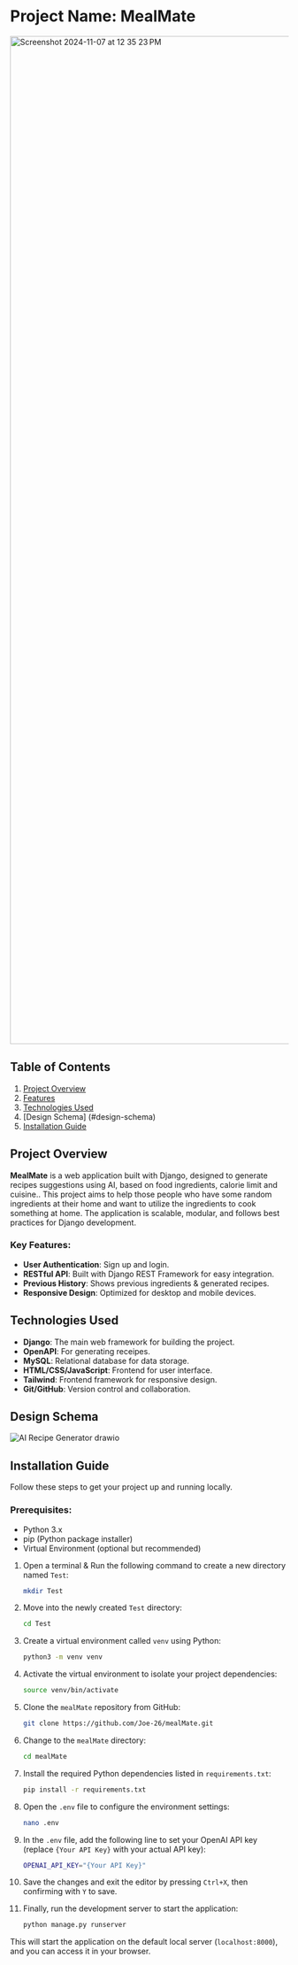 # Project Name: **MealMate**

<img width="1822" alt="Screenshot 2024-11-07 at 12 35 23 PM" src="https://github.com/user-attachments/assets/c0dd307a-6214-4456-b2c0-4fd811599c9e">

## Table of Contents

1. [Project Overview](#project-overview)
2. [Features](#key-features)
3. [Technologies Used](#technologies-used)
4. [Design Schema] (#design-schema)
5. [Installation Guide](#installation-guide)


## Project Overview

**MealMate** is a web application built with Django, designed to generate recipes suggestions using AI, based on food ingredients, calorie limit and cuisine.. This project aims to help those people who have some random ingredients at their home and want to utilize the ingredients to cook something at home. The application is scalable, modular, and follows best practices for Django development.

### Key Features:
- **User Authentication**: Sign up and login.
- **RESTful API**: Built with Django REST Framework for easy integration.
- **Previous History**: Shows previous ingredients & generated recipes.
- **Responsive Design**: Optimized for desktop and mobile devices.

## Technologies Used
- **Django**: The main web framework for building the project.
- **OpenAPI**: For generating receipes.
- **MySQL**: Relational database for data storage.
- **HTML/CSS/JavaScript**: Frontend for user interface.
- **Tailwind**: Frontend framework for responsive design.
- **Git/GitHub**: Version control and collaboration.

## Design Schema
![AI Recipe Generator drawio](https://github.com/user-attachments/assets/2e900613-e76e-4d8a-96f6-3b7d16c59649)

## Installation Guide
Follow these steps to get your project up and running locally.

### Prerequisites:
- Python 3.x
- pip (Python package installer)
- Virtual Environment (optional but recommended)

1. Open a terminal & Run the following command to create a new directory named `Test`:
   ```bash
   mkdir Test
   ```

2. Move into the newly created `Test` directory:
   ```bash
   cd Test
   ```

3. Create a virtual environment called `venv` using Python:
   ```bash
   python3 -m venv venv
   ```

4. Activate the virtual environment to isolate your project dependencies:
   ```bash
   source venv/bin/activate
   ```

5. Clone the `mealMate` repository from GitHub:
   ```bash
   git clone https://github.com/Joe-26/mealMate.git
   ```

6. Change to the `mealMate` directory:
   ```bash
   cd mealMate
   ```

7. Install the required Python dependencies listed in `requirements.txt`:
   ```bash
   pip install -r requirements.txt
   ```

8. Open the `.env` file to configure the environment settings:
   ```bash
   nano .env
   ```

9. In the `.env` file, add the following line to set your OpenAI API key (replace `{Your API Key}` with your actual API key):
   ```bash
   OPENAI_API_KEY="{Your API Key}"
   ```

10. Save the changes and exit the editor by pressing `Ctrl+X`, then confirming with `Y` to save.

11. Finally, run the development server to start the application:
    ```bash
    python manage.py runserver
    ```
This will start the application on the default local server (`localhost:8000`), and you can access it in your browser.
